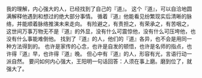 我的理解，内心强大的人，已经找到了自己的『道』。
这个『道』，可以自洽地圆满解释他遇到和想过的绝大部分事情。
循着『道』他能看见纷繁现实后清晰的脉络，并能顺着脉络推演未来走向。
有险避之，有责担之，有荣承之，有苦咽之，这世间万事万物无不是『道』的外显，没有什么可震惊他，没有什么可压垮他，也没有什么事能难倒他。
找到了『道』的人，他们的『道』各异，也不会是用同一种方法得到的。
也许是家传的心念，也许是自发的顿悟，也许是名师的指点，也许得『道』早，也许得『道』晚。
但心中有『道』的人，形容有光，言语行动一派自然。
要问如何内心强大，王阳明一句话回答：人须在事上磨。磨到位了，就强大了。
